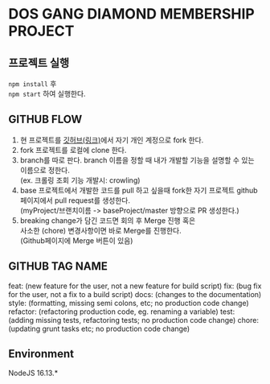 # DOS GANG DIAMOND MEMBERSHIP PROJECT

## 프로젝트 실행

`npm install` 후  
`npm start` 하여 실행한다.

## GITHUB FLOW

1. 현 프로젝트를 [깃허브(링크)](https://github.com/dos-dev-group/dos-world-explorer)에서 자기 개인 계정으로 fork 한다.
2. fork 프로젝트를 로컬에 clone 한다.
3. branch를 따로 판다. branch 이름을 정할 때 내가 개발할 기능을 설명할 수 있는 이름으로 정한다.  
   (ex. 크롤링 조회 기능 개발시: crowling)
4. base 프로젝트에서 개발한 코드를 pull 하고 싶을때 fork한 자기 프로젝트 github페이지에서 pull request를 생성한다.  
   (myProject/브랜치이름 -> baseProject/master 방향으로 PR 생성한다.)
5. breaking change가 담긴 코드면 회의 후 Merge 진행 혹은  
   사소한 (chore) 변경사항이면 바로 Merge를 진행한다.  
   (Github페이지에 Merge 버튼이 있음)

## GITHUB TAG NAME
feat: (new feature for the user, not a new feature for build script)
fix: (bug fix for the user, not a fix to a build script)
docs: (changes to the documentation)
style: (formatting, missing semi colons, etc; no production code change)
refactor: (refactoring production code, eg. renaming a variable)
test: (adding missing tests, refactoring tests; no production code change)
chore: (updating grunt tasks etc; no production code change)

## Environment
NodeJS 16.13.*
